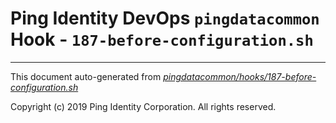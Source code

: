 
# Ping Identity DevOps `pingdatacommon` Hook - `187-before-configuration.sh`

---
This document auto-generated from _[pingdatacommon/hooks/187-before-configuration.sh](https://github.com/pingidentity/pingidentity-docker-builds/blob/master/pingdatacommon/hooks/187-before-configuration.sh)_

Copyright (c)  2019 Ping Identity Corporation. All rights reserved.
